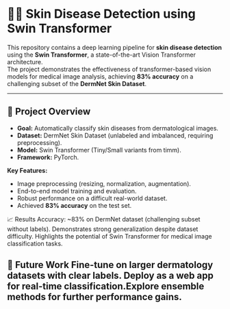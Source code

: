 # 🧑‍⚕️ Skin Disease Detection using Swin Transformer

This repository contains a deep learning pipeline for **skin disease detection** using the **Swin Transformer**, a state-of-the-art Vision Transformer architecture.  
The project demonstrates the effectiveness of transformer-based vision models for medical image analysis, achieving **83% accuracy** on a challenging subset of the **DermNet Skin Dataset**.

---

## 🚀 Project Overview
- **Goal:** Automatically classify skin diseases from dermatological images.  
- **Dataset:** DermNet Skin Dataset (unlabeled and imbalanced, requiring preprocessing).  
- **Model:** Swin Transformer (Tiny/Small variants from timm).  
- **Framework:** PyTorch.  

**Key Features:**
- Image preprocessing (resizing, normalization, augmentation).  
- End-to-end model training and evaluation.  
- Robust performance on a difficult real-world dataset.  
- Achieved **83% accuracy** on the test set.  

📈 Results Accuracy: ~83% on DermNet dataset (challenging subset without labels). Demonstrates strong generalization despite dataset difficulty. Highlights the potential of Swin Transformer for medical image classification tasks. 

🔮 Future Work Fine-tune on larger dermatology datasets with clear labels. Deploy as a web app for real-time classification.Explore ensemble methods for further performance gains.
---
